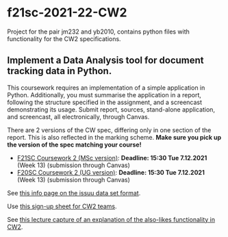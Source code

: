 # f21sc-2021-22-CW2

Project for the pair jm232 and yb2010, contains python files with functionality for the CW2 specifications.

## Implement a Data Analysis tool for document tracking data in Python.

This coursework requires an implementation of a simple application in Python. Additionally, you must summarise the application in a report, following the structure specified in the assignment, and a screencast demonstrating its usage. Submit report, sources, stand-alone application, and screencast, all electronically, through Canvas.

There are 2 versions of the CW spec, differing only in one section of the report. This is also reflected in the marking scheme. **Make sure you pick up the version of the spec matching your course!**

- [F21SC Coursework 2 (MSc version)](http://www.macs.hw.ac.uk/~hwloidl/Courses/F21SC/Coursework_issuu_11.pdf): **Deadline: 15:30 Tue 7.12.2021** (Week 13) (submission through Canvas)
- [F20SC Coursework 2 (UG version)](http://www.macs.hw.ac.uk/~hwloidl/Courses/F21SC/Coursework_issuu_10.pdf): **Deadline: 15:30 Tue 7.12.2021** (Week 13) (submission through Canvas)

See [this info page on the issuu data set format](http://www.macs.hw.ac.uk/~hwloidl/Courses/F21SC/Issuu%20anonymous%20dataset.html).

Use [this sign-up sheet for CW2 teams](https://bit.ly/F21SC_2021_CW2_signup).

See [this lecture capture of an explanation of the also-likes functionality in CW2](http://www.macs.hw.ac.uk/~hwloidl/Courses/F21SC/LectureCapture_F21SC_2019_CW2_discussion.webm).
